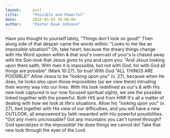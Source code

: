 ```yaml
---
layout:     post
title:      "Possible and Powerful"
date:       2016-05-03 10:00:00
author:     "Pastor Dave Johnson"
---
```


Have you thought to yourself lately, "Things don't look so good!"  Then along side of that despair came the words within: "Looks to me like an impossible situation!"  Oh, take heart, because the dreary things change with His Word spoken within & that soul's overcast of your's is chased away with the Son-look that Jesus gives to you and upon you: "And Jesus looking upon them saith, With men it is impossible, but not with God: for with God all things are possible" (Mark 10:27).  So true!  With God "ALL THINGS ARE POSSIBLE!"  Allow Jesus to be "looking upon you" (v. 27), because when He does, he looks also upon those impossibles (as we view them) intruding their wormy way into our lives. With His look redefined as our's & with His new look captured in our now focused spiritual sights, we see the possible linked together with the powerful.  Both HIS and from HIM!   It's all a matter of dealing with how we look at life's situations.  Allow his "looking upon you" (v. 27),  tied together with His view of our difficulties, and you will have a new OUTLOOK, all empowered by faith rewarded with His powerful possibilities. "Got any rivers uncrossable? Got any mountains you can't tunnel through? God specializes in the impossible! He does things we cannot do! Take that new look through the eyes of the Lord.
 
